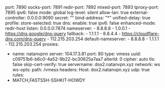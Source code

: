 port: 7890
socks-port: 7891
redir-port: 7892
mixed-port: 7893
tproxy-port: 7895
ipv6: false
mode: global
log-level: silent
allow-lan: true
external-controller: 0.0.0.0:9090
secret: ""
bind-address: "*"
unified-delay: true
profile:
  store-selected: true
dns:
  enable: true
  ipv6: false
  enhanced-mode: redir-host
  listen: 0.0.0.0:7874
  nameserver:
    - 8.8.8.8
    - 1.0.0.1
    - https://dns.google/dns-query
  fallback:
    - 1.1.1.1
    - 8.8.4.4
    - https://cloudflare-dns.com/dns-query
    - 112.215.203.254
  default-nameserver:
    - 8.8.8.8
    - 1.1.1.1
    - 112.215.203.254
proxies:
  - name: natanvpnn
    server: 104.17.3.81
    port: 80
    type: vmess
    uuid: c09751b6-b6c0-4a52-9b22-bc30625a7aa7
    alterId: 0
    cipher: auto
    tls: false
    skip-cert-verify: true
    servername: dox2.natanvpn.xyz
    network: ws
    ws-opts:
      path: /vmess
      headers:
        Host: dox2.natanvpn.xyz
    udp: true
rules:
  - MATCH,FASTSSH-SSHKIT-HOWDY
